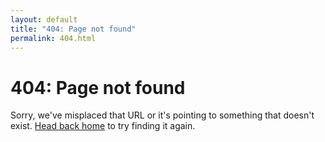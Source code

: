 ```yaml
---
layout: default
title: "404: Page not found"
permalink: 404.html
---
```


<div class="page">
  <h1 class="page-title">404: Page not found</h1>
  <p class="lead">Sorry, we've misplaced that URL or it's pointing to something that doesn't exist. <a href="{{site.url}}">Head back home</a> to try finding it again.</p>
</div>
